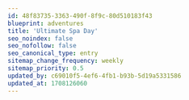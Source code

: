 ```yaml
---
id: 48f83735-3363-490f-8f9c-80d510183f43
blueprint: adventures
title: 'Ultimate Spa Day'
seo_noindex: false
seo_nofollow: false
seo_canonical_type: entry
sitemap_change_frequency: weekly
sitemap_priority: 0.5
updated_by: c69010f5-4ef6-4fb1-b93b-5d19a5331586
updated_at: 1708126060
---
```

